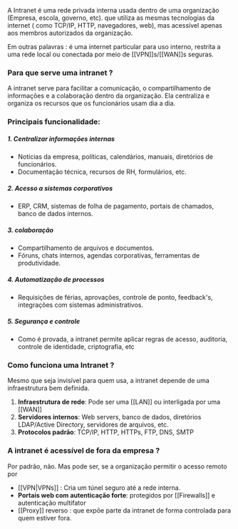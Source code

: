 A Intranet é uma rede privada interna usada dentro de uma organização (Empresa, escola, governo, etc). que utiliza as mesmas tecnologias da internet ( como TCP/IP, HTTP, navegadores, web), mas acessível apenas aos membros autorizados da organização.

Em outras palavras : é uma internet particular para uso interno, restrita a uma rede local ou conectada por meio de [[VPN]]s/[[WAN]]s seguras.


### Para que serve uma intranet ?
A intranet serve para facilitar a comunicação, o compartilhamento de informações e a colaboração dentro da organização. Ela centraliza e organiza os recursos que os funcionários usam dia a dia.

### Principais funcionalidade: 

##### 1. Centralizar informações internas
- Notícias da empresa, políticas, calendários, manuais, diretórios de funcionários.
- Documentação técnica, recursos de RH, formulários, etc.

##### 2. Acesso a sistemas corporativos
- ERP, CRM, sistemas de folha de pagamento, portais de chamados, banco de dados internos.

##### 3. colaboração
- Compartilhamento de arquivos e documentos.
- Fóruns, chats internos, agendas corporativas, ferramentas de produtividade.

##### 4. Automatização de processos
- Requisições de férias, aprovações, controle de ponto, feedback's, integrações com sistemas administrativos. 

##### 5. Segurança e controle
- Como é provada, a intranet permite aplicar regras de acesso, auditoria, controle de identidade,  criptografia, etc

### Como funciona uma Intranet ?
Mesmo que seja invisível para quem usa, a intranet depende de uma infraestrutura bem definida.

1. **Infraestrutura de rede**: Pode ser uma [[LAN]] ou interligada por uma  [[WAN]]
2. **Servidores internos**: Web servers, banco de dados, diretórios LDAP/Active Directory, servidores de arquivos, etc.
3. **Protocolos padrão**: TCP/IP,  HTTP, HTTPs, FTP, DNS, SMTP


### A intranet é acessível de fora da empresa ?
Por padrão, não. Mas pode ser, se a organização permitir o acesso remoto por
- [[VPN|VPNs]] : Cria um túnel seguro até a rede interna.
- **Portais web com autenticação forte**: protegidos por [[Firewalls]] e autenticação multifator
- [[Proxy]] reverso : que expõe parte da intranet de forma controlada para quem estiver fora.
